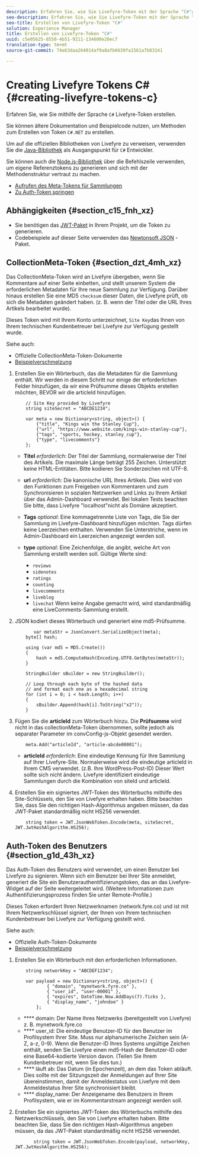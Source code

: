 ```yaml
---
description: Erfahren Sie, wie Sie Livefyre-Token mit der Sprache "C#"generieren.
seo-description: Erfahren Sie, wie Sie Livefyre-Token mit der Sprache "C#"generieren.
seo-title: Erstellen von Livefyre-Token "C#"
solution: Experience Manager
title: Erstellen von Livefyre-Token "C#"
uuid: c5e05625-8550-4b51-9211-134600e20ec7
translation-type: tm+mt
source-git-commit: 74a63daa264014af9a8afb6639fa1561a7b83241

---
```



# Creating Livefyre Tokens C\# {#creating-livefyre-tokens-c}

Erfahren Sie, wie Sie mithilfe der Sprache ``C#`` Livefyre-Token erstellen.

Sie können ältere Dokumentation und Beispielcode nutzen, um Methoden zum Erstellen von Token `C#.NET` zu erstellen.

Um auf die offiziellen Bibliotheken von Livefyre zu verweisen, verwenden Sie die [Java-Bibliothek](https://github.com/Livefyre/livefyre-java-utils) als Ausgangspunkt für `C#` Entwickler.

Sie können auch die [Node.js-Bibliothek](https://github.com/Livefyre/livefyre-nodejs-utils) über die Befehlszeile verwenden, um eigene Referenztokens zu generieren und sich mit der Methodenstruktur vertraut zu machen.

* [Aufrufen des Meta-Tokens für Sammlungen](https://gist.github.com/gibron/56cb9c7060bf4816c4c5#the-collectionMeta-token)
* [Zu Auth-Token springen](https://gist.github.com/gibron/56cb9c7060bf4816c4c5#the-auth-token)

## Abhängigkeiten {#section_c15_fnh_xz}

* Sie benötigen das [JWT-Paket](https://www.nuget.org/packages/JWT) in Ihrem Projekt, um die Token zu generieren.
* Codebeispiele auf dieser Seite verwenden das [Newtonsoft JSON](https://www.nuget.org/packages/newtonsoft.json/) -Paket.

## CollectionMeta-Token {#section_dzt_4mh_xz}

Das CollectionMeta-Token wird an Livefyre übergeben, wenn Sie Kommentare auf einer Seite einbetten, und stellt unserem System die erforderlichen Metadaten für Ihre neue Sammlung zur Verfügung. Darüber hinaus erstellen Sie eine MD5 `checksum` dieser Daten, die Livefyre prüft, ob sich die Metadaten geändert haben. (z. B. wenn der Titel oder die URL Ihres Artikels bearbeitet wurde).

Dieses Token wird mit Ihrem Konto unterzeichnet, `Site Key`das Ihnen von Ihrem technischen Kundenbetreuer bei Livefyre zur Verfügung gestellt wurde.

Siehe auch:

* Offizielle CollectionMeta-Token-Dokumente
* [Beispielverschmelzung](https://gist.github.com/pcolombo/dbbea020618c521a2bd5)

1. Erstellen Sie ein Wörterbuch, das die Metadaten für die Sammlung enthält. Wir werden in diesem Schritt nur einige der erforderlichen Felder hinzufügen, da wir eine Prüfsumme dieses Objekts erstellen möchten, BEVOR wir die articleId hinzufügen.

   ```
       // Site Key provided by Livefyre 
       string siteSecret = "ABCDE1234"; 
   
       var meta = new Dictionary<string, object>() { 
           {"title", "Kings win the Stanley Cup"}, 
           {"url", "https://www.website.com/kings-win-stanley-cup"}, 
           {"tags", "sports, hockey, stanley_cup"}, 
           {"type", "livecomments"} 
       };
   ```

   * **Titel** *erforderlich*:  Der Titel der Sammlung, normalerweise der Titel des Artikels. Die maximale Länge beträgt 255 Zeichen. Unterstützt keine HTML-Entitäten. Bitte kodieren Sie Sonderzeichen mit UTF-8.
   * **url** *erforderlich*:  Die kanonische URL Ihres Artikels. Dies wird von den Funktionen zum Freigeben von Kommentaren und zum Synchronisieren in sozialen Netzwerken und Links zu Ihrem Artikel über das Admin-Dashboard verwendet. Bei lokalen Tests beachten Sie bitte, dass Livefyre "localhost"nicht als Domäne akzeptiert.
   * **Tags** *optional*:  Eine kommagetrennte Liste von Tags, die Sie der Sammlung im Livefyre-Dashboard hinzufügen möchten.   Tags dürfen keine Leerzeichen enthalten. Verwenden Sie Unterstriche, wenn im Admin-Dashboard ein Leerzeichen angezeigt werden soll.
   * **type** *optional*:  Eine Zeichenfolge, die angibt, welche Art von Sammlung erstellt werden soll. Gültige Werte sind:

      * `reviews`
      * `sidenotes`
      * `ratings`
      * `counting`
      * `livecomments`
      * `liveblog`
      * `livechat`
      Wenn keine Angabe gemacht wird, wird standardmäßig eine LiveComments-Sammlung erstellt.


1. JSON kodiert dieses Wörterbuch und generiert eine md5-Prüfsumme.

   ```
          var metaStr = JsonConvert.SerializeObject(meta); 
       byte[] hash; 
   
       using (var md5 = MD5.Create()) 
       { 
           hash = md5.ComputeHash(Encoding.UTF8.GetBytes(metaStr)); 
       } 
   
       StringBuilder sBuilder = new StringBuilder(); 
   
       // Loop through each byte of the hashed data  
       // and format each one as a hexadecimal string  
       for (int i = 0; i < hash.Length; i++) 
       { 
           sBuilder.Append(hash[i].ToString("x2")); 
       } 
   ```

1. Fügen Sie die **articleId** zum Wörterbuch hinzu. Die **Prüfsumme** wird nicht in das collectionMeta-Token übernommen, sollte jedoch als separater Parameter im convConfig-js-Objekt gesendet werden.

   ```
       meta.Add("articleId", "article-abcde00001"); 
   ```

   * **articleId** *erforderlich*:  Eine eindeutige Kennung für Ihre Sammlung auf Ihrer Livefyre-Site. Normalerweise wird die eindeutige articleId in Ihrem CMS verwendet. (z.B. Ihre WordPress-Post-ID) Dieser Wert sollte sich nicht ändern. Livefyre identifiziert eindeutige Sammlungen durch die Kombination von siteId und articleId.

1. Erstellen Sie ein signiertes JWT-Token des Wörterbuchs mithilfe des Site-Schlüssels, den Sie von Livefyre erhalten haben. Bitte beachten Sie, dass Sie den richtigen Hash-Algorithmus angeben müssen, da das JWT-Paket standardmäßig nicht HS256 verwendet.

   ```
       string token = JWT.JsonWebToken.Encode(meta, siteSecret, JWT.JwtHashAlgorithm.HS256);
   ```

## Auth-Token des Benutzers {#section_g1d_43h_xz}

Das Auth-Token des Benutzers wird verwendet, um einen Benutzer bei Livefyre zu signieren. Wenn sich ein Benutzer bei Ihrer Site anmeldet, generiert die Site ein Benutzerauthentifizierungstoken, das an das Livefyre-Widget auf der Seite weitergeleitet wird. (Weitere Informationen zum Authentifizierungsprozess finden Sie unter Remote-Profile.)

Dieses Token erfordert Ihren Netzwerknamen (network.fyre.co) und ist mit Ihrem Netzwerkschlüssel signiert, der Ihnen von Ihrem technischen Kundenbetreuer bei Livefyre zur Verfügung gestellt wird.

Siehe auch:

* Offizielle Auth-Token-Dokumente
* [Beispielverschmelzung](https://gist.github.com/pcolombo/7d7403172c28734c87e2)

1. Erstellen Sie ein Wörterbuch mit den erforderlichen Informationen.

   ```
       string networkKey = "ABCDEF1234"; 
   
       var payload = new Dictionary<string, object>() {  
               { "domain", "mynetwork.fyre.co" }, 
               { "user_id", "user-00001" }, 
               { "expires", DateTime.Now.AddDays(7).Ticks }, 
               { "display_name", "johndoe" } 
           }; 
   ```

   * **** domain: Der Name Ihres Netzwerks (bereitgestellt von Livefyre) z. B. mynetwork.fyre.co
   * **** user_id: Die eindeutige Benutzer-ID für den Benutzer im Profilsystem Ihrer Site. Muss nur alphanumerische Zeichen sein (A-Z, a-z, 0-9). Wenn die Benutzer-ID Ihres Systems ungültige Zeichen enthält, senden Sie Livefyre einen md5-Hash der Benutzer-ID oder eine Base64-kodierte Version davon. (Teilen Sie Ihrem Kundenbetreuer mit, wenn Sie dies tun.)
   * **** läuft ab: Das Datum (in Epochenzeit), an dem das Token abläuft. Dies sollte mit der Sitzungszeit der Anmeldungen auf Ihrer Site übereinstimmen, damit der Anmeldestatus von Livefyre mit dem Anmeldestatus Ihrer Site synchronisiert bleibt.
   * **** display_name: Der Anzeigename des Benutzers in Ihrem Profilsystem, wie er im Kommentarstream angezeigt werden soll.

1. Erstellen Sie ein signiertes JWT-Token des Wörterbuchs mithilfe des Netzwerkschlüssels, den Sie von Livefyre erhalten haben. Bitte beachten Sie, dass Sie den richtigen Hash-Algorithmus angeben müssen, da das JWT-Paket standardmäßig nicht HS256 verwendet.

   ```
          string token = JWT.JsonWebToken.Encode(payload, networkKey, JWT.JwtHashAlgorithm.HS256);
   ```
